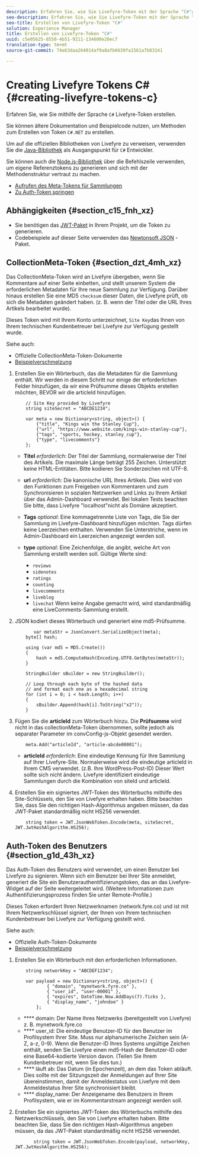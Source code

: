 ```yaml
---
description: Erfahren Sie, wie Sie Livefyre-Token mit der Sprache "C#"generieren.
seo-description: Erfahren Sie, wie Sie Livefyre-Token mit der Sprache "C#"generieren.
seo-title: Erstellen von Livefyre-Token "C#"
solution: Experience Manager
title: Erstellen von Livefyre-Token "C#"
uuid: c5e05625-8550-4b51-9211-134600e20ec7
translation-type: tm+mt
source-git-commit: 74a63daa264014af9a8afb6639fa1561a7b83241

---
```



# Creating Livefyre Tokens C\# {#creating-livefyre-tokens-c}

Erfahren Sie, wie Sie mithilfe der Sprache ``C#`` Livefyre-Token erstellen.

Sie können ältere Dokumentation und Beispielcode nutzen, um Methoden zum Erstellen von Token `C#.NET` zu erstellen.

Um auf die offiziellen Bibliotheken von Livefyre zu verweisen, verwenden Sie die [Java-Bibliothek](https://github.com/Livefyre/livefyre-java-utils) als Ausgangspunkt für `C#` Entwickler.

Sie können auch die [Node.js-Bibliothek](https://github.com/Livefyre/livefyre-nodejs-utils) über die Befehlszeile verwenden, um eigene Referenztokens zu generieren und sich mit der Methodenstruktur vertraut zu machen.

* [Aufrufen des Meta-Tokens für Sammlungen](https://gist.github.com/gibron/56cb9c7060bf4816c4c5#the-collectionMeta-token)
* [Zu Auth-Token springen](https://gist.github.com/gibron/56cb9c7060bf4816c4c5#the-auth-token)

## Abhängigkeiten {#section_c15_fnh_xz}

* Sie benötigen das [JWT-Paket](https://www.nuget.org/packages/JWT) in Ihrem Projekt, um die Token zu generieren.
* Codebeispiele auf dieser Seite verwenden das [Newtonsoft JSON](https://www.nuget.org/packages/newtonsoft.json/) -Paket.

## CollectionMeta-Token {#section_dzt_4mh_xz}

Das CollectionMeta-Token wird an Livefyre übergeben, wenn Sie Kommentare auf einer Seite einbetten, und stellt unserem System die erforderlichen Metadaten für Ihre neue Sammlung zur Verfügung. Darüber hinaus erstellen Sie eine MD5 `checksum` dieser Daten, die Livefyre prüft, ob sich die Metadaten geändert haben. (z. B. wenn der Titel oder die URL Ihres Artikels bearbeitet wurde).

Dieses Token wird mit Ihrem Konto unterzeichnet, `Site Key`das Ihnen von Ihrem technischen Kundenbetreuer bei Livefyre zur Verfügung gestellt wurde.

Siehe auch:

* Offizielle CollectionMeta-Token-Dokumente
* [Beispielverschmelzung](https://gist.github.com/pcolombo/dbbea020618c521a2bd5)

1. Erstellen Sie ein Wörterbuch, das die Metadaten für die Sammlung enthält. Wir werden in diesem Schritt nur einige der erforderlichen Felder hinzufügen, da wir eine Prüfsumme dieses Objekts erstellen möchten, BEVOR wir die articleId hinzufügen.

   ```
       // Site Key provided by Livefyre 
       string siteSecret = "ABCDE1234"; 
   
       var meta = new Dictionary<string, object>() { 
           {"title", "Kings win the Stanley Cup"}, 
           {"url", "https://www.website.com/kings-win-stanley-cup"}, 
           {"tags", "sports, hockey, stanley_cup"}, 
           {"type", "livecomments"} 
       };
   ```

   * **Titel** *erforderlich*:  Der Titel der Sammlung, normalerweise der Titel des Artikels. Die maximale Länge beträgt 255 Zeichen. Unterstützt keine HTML-Entitäten. Bitte kodieren Sie Sonderzeichen mit UTF-8.
   * **url** *erforderlich*:  Die kanonische URL Ihres Artikels. Dies wird von den Funktionen zum Freigeben von Kommentaren und zum Synchronisieren in sozialen Netzwerken und Links zu Ihrem Artikel über das Admin-Dashboard verwendet. Bei lokalen Tests beachten Sie bitte, dass Livefyre "localhost"nicht als Domäne akzeptiert.
   * **Tags** *optional*:  Eine kommagetrennte Liste von Tags, die Sie der Sammlung im Livefyre-Dashboard hinzufügen möchten.   Tags dürfen keine Leerzeichen enthalten. Verwenden Sie Unterstriche, wenn im Admin-Dashboard ein Leerzeichen angezeigt werden soll.
   * **type** *optional*:  Eine Zeichenfolge, die angibt, welche Art von Sammlung erstellt werden soll. Gültige Werte sind:

      * `reviews`
      * `sidenotes`
      * `ratings`
      * `counting`
      * `livecomments`
      * `liveblog`
      * `livechat`
      Wenn keine Angabe gemacht wird, wird standardmäßig eine LiveComments-Sammlung erstellt.


1. JSON kodiert dieses Wörterbuch und generiert eine md5-Prüfsumme.

   ```
          var metaStr = JsonConvert.SerializeObject(meta); 
       byte[] hash; 
   
       using (var md5 = MD5.Create()) 
       { 
           hash = md5.ComputeHash(Encoding.UTF8.GetBytes(metaStr)); 
       } 
   
       StringBuilder sBuilder = new StringBuilder(); 
   
       // Loop through each byte of the hashed data  
       // and format each one as a hexadecimal string  
       for (int i = 0; i < hash.Length; i++) 
       { 
           sBuilder.Append(hash[i].ToString("x2")); 
       } 
   ```

1. Fügen Sie die **articleId** zum Wörterbuch hinzu. Die **Prüfsumme** wird nicht in das collectionMeta-Token übernommen, sollte jedoch als separater Parameter im convConfig-js-Objekt gesendet werden.

   ```
       meta.Add("articleId", "article-abcde00001"); 
   ```

   * **articleId** *erforderlich*:  Eine eindeutige Kennung für Ihre Sammlung auf Ihrer Livefyre-Site. Normalerweise wird die eindeutige articleId in Ihrem CMS verwendet. (z.B. Ihre WordPress-Post-ID) Dieser Wert sollte sich nicht ändern. Livefyre identifiziert eindeutige Sammlungen durch die Kombination von siteId und articleId.

1. Erstellen Sie ein signiertes JWT-Token des Wörterbuchs mithilfe des Site-Schlüssels, den Sie von Livefyre erhalten haben. Bitte beachten Sie, dass Sie den richtigen Hash-Algorithmus angeben müssen, da das JWT-Paket standardmäßig nicht HS256 verwendet.

   ```
       string token = JWT.JsonWebToken.Encode(meta, siteSecret, JWT.JwtHashAlgorithm.HS256);
   ```

## Auth-Token des Benutzers {#section_g1d_43h_xz}

Das Auth-Token des Benutzers wird verwendet, um einen Benutzer bei Livefyre zu signieren. Wenn sich ein Benutzer bei Ihrer Site anmeldet, generiert die Site ein Benutzerauthentifizierungstoken, das an das Livefyre-Widget auf der Seite weitergeleitet wird. (Weitere Informationen zum Authentifizierungsprozess finden Sie unter Remote-Profile.)

Dieses Token erfordert Ihren Netzwerknamen (network.fyre.co) und ist mit Ihrem Netzwerkschlüssel signiert, der Ihnen von Ihrem technischen Kundenbetreuer bei Livefyre zur Verfügung gestellt wird.

Siehe auch:

* Offizielle Auth-Token-Dokumente
* [Beispielverschmelzung](https://gist.github.com/pcolombo/7d7403172c28734c87e2)

1. Erstellen Sie ein Wörterbuch mit den erforderlichen Informationen.

   ```
       string networkKey = "ABCDEF1234"; 
   
       var payload = new Dictionary<string, object>() {  
               { "domain", "mynetwork.fyre.co" }, 
               { "user_id", "user-00001" }, 
               { "expires", DateTime.Now.AddDays(7).Ticks }, 
               { "display_name", "johndoe" } 
           }; 
   ```

   * **** domain: Der Name Ihres Netzwerks (bereitgestellt von Livefyre) z. B. mynetwork.fyre.co
   * **** user_id: Die eindeutige Benutzer-ID für den Benutzer im Profilsystem Ihrer Site. Muss nur alphanumerische Zeichen sein (A-Z, a-z, 0-9). Wenn die Benutzer-ID Ihres Systems ungültige Zeichen enthält, senden Sie Livefyre einen md5-Hash der Benutzer-ID oder eine Base64-kodierte Version davon. (Teilen Sie Ihrem Kundenbetreuer mit, wenn Sie dies tun.)
   * **** läuft ab: Das Datum (in Epochenzeit), an dem das Token abläuft. Dies sollte mit der Sitzungszeit der Anmeldungen auf Ihrer Site übereinstimmen, damit der Anmeldestatus von Livefyre mit dem Anmeldestatus Ihrer Site synchronisiert bleibt.
   * **** display_name: Der Anzeigename des Benutzers in Ihrem Profilsystem, wie er im Kommentarstream angezeigt werden soll.

1. Erstellen Sie ein signiertes JWT-Token des Wörterbuchs mithilfe des Netzwerkschlüssels, den Sie von Livefyre erhalten haben. Bitte beachten Sie, dass Sie den richtigen Hash-Algorithmus angeben müssen, da das JWT-Paket standardmäßig nicht HS256 verwendet.

   ```
          string token = JWT.JsonWebToken.Encode(payload, networkKey, JWT.JwtHashAlgorithm.HS256);
   ```
